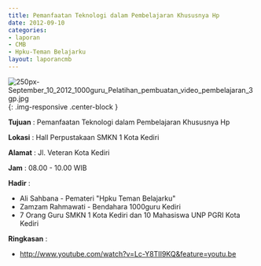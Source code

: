 ```yaml
---
title: Pemanfaatan Teknologi dalam Pembelajaran Khususnya Hp
date: 2012-09-10
categories:
- laporan
- CMB
- Hpku-Teman Belajarku
layout: laporancmb
---
```


![250px-September_10_2012_1000guru_Pelatihan_pembuatan_video_pembelajaran_3gp.jpg](/uploads/250px-September_10_2012_1000guru_Pelatihan_pembuatan_video_pembelajaran_3gp.jpg){: .img-responsive .center-block }	
	
**Tujuan** :	Pemanfaatan Teknologi dalam Pembelajaran Khususnya Hp
	
**Lokasi** :	Hall Perpustakaan SMKN 1 Kota Kediri
	
**Alamat** : 	Jl. Veteran Kota Kediri
	
**Jam** :	08.00 - 10.00 WIB
	
**Hadir** :	
*	Ali Sahbana - Pemateri "Hpku Teman Belajarku"
*	Zamzam Rahmawati - Bendahara 1000guru Kediri
*	7 Orang Guru SMKN 1 Kota Kediri dan 10 Mahasiswa UNP PGRI Kota Kediri

**Ringkasan** :	
*	http://www.youtube.com/watch?v=Lc-Y8TII9KQ&feature=youtu.be
